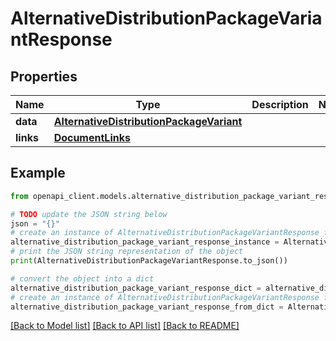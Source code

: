 # AlternativeDistributionPackageVariantResponse


## Properties

Name | Type | Description | Notes
------------ | ------------- | ------------- | -------------
**data** | [**AlternativeDistributionPackageVariant**](AlternativeDistributionPackageVariant.md) |  | 
**links** | [**DocumentLinks**](DocumentLinks.md) |  | 

## Example

```python
from openapi_client.models.alternative_distribution_package_variant_response import AlternativeDistributionPackageVariantResponse

# TODO update the JSON string below
json = "{}"
# create an instance of AlternativeDistributionPackageVariantResponse from a JSON string
alternative_distribution_package_variant_response_instance = AlternativeDistributionPackageVariantResponse.from_json(json)
# print the JSON string representation of the object
print(AlternativeDistributionPackageVariantResponse.to_json())

# convert the object into a dict
alternative_distribution_package_variant_response_dict = alternative_distribution_package_variant_response_instance.to_dict()
# create an instance of AlternativeDistributionPackageVariantResponse from a dict
alternative_distribution_package_variant_response_from_dict = AlternativeDistributionPackageVariantResponse.from_dict(alternative_distribution_package_variant_response_dict)
```
[[Back to Model list]](../README.md#documentation-for-models) [[Back to API list]](../README.md#documentation-for-api-endpoints) [[Back to README]](../README.md)


